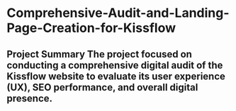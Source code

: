# Comprehensive-Audit-and-Landing-Page-Creation-for-Kissflow
## **Project Summary**  The project focused on conducting a **comprehensive digital audit** of the Kissflow website to evaluate its **user experience (UX), SEO performance, and overall digital presence**.

